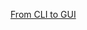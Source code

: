 [From CLI to GUI](https://github.com/rzzzwilson/PythonEtudes/wiki/From_CLI_to_GUI/From_CLI_to_GUI.0)

